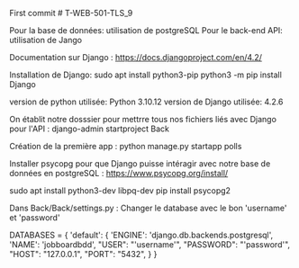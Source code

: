 First commit # T-WEB-501-TLS_9

Pour la base de données: utilisation de postgreSQL
Pour le back-end API: utilisation de Jango

Documentation sur Django :
https://docs.djangoproject.com/en/4.2/

Installation de Django:
sudo apt install python3-pip
python3 -m pip install Django


version de python utilisée: Python 3.10.12
version de Django utilisée: 4.2.6


On établit notre dosssier pour mettrre tous nos fichiers liés avec Django pour l'API :
django-admin startproject Back

Création de la première app :
python manage.py startapp polls

Installer psycopg pour que Django puisse intéragir avec notre base de données en postgreSQL : 
https://www.psycopg.org/install/

sudo apt install python3-dev libpq-dev
pip install psycopg2

Dans Back/Back/settings.py :
Changer le database avec le bon 'username' et 'password'

DATABASES = {
    'default': {
        'ENGINE': 'django.db.backends.postgresql',
        'NAME': 'jobboardbdd',
        "USER": "'username'",
        "PASSWORD": "'password'",
        "HOST": "127.0.0.1",
        "PORT": "5432",
    }
}